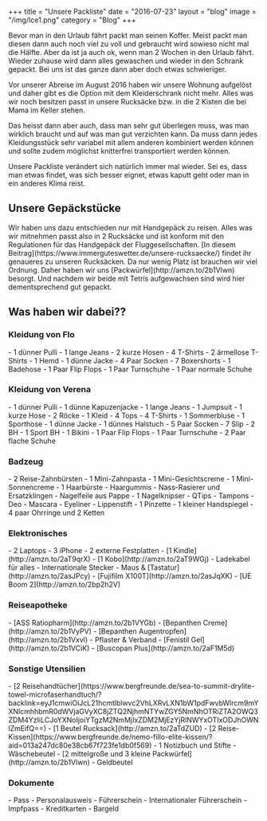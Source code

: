 +++
title = "Unsere Packliste"
date = "2016-07-23"
layout = "blog"
image = "/img/Ice1.png"
category = "Blog"
+++

Bevor man in den Urlaub fährt packt man seinen Koffer. Meist packt man diesen dann auch noch viel zu voll und gebraucht wird sowieso nicht mal die Hälfte. Aber da ist ja auch ok, wenn man 2 Wochen in den Urlaub fährt. Wieder zuhause wird dann alles gewaschen und wieder in den Schrank gepackt. Bei uns ist das ganze dann aber doch etwas schwieriger.

<!--more-->


Vor unserer Abreise im August 2016 haben wir unsere Wohnung aufgelöst und daher gibt es die Option mit dem Kleiderschrank nicht mehr. Alles was wir noch besitzen passt in unsere Rucksäcke bzw. in die 2 Kisten die bei Mama im Keller stehen.

Das heisst dann aber auch, dass man sehr gut überlegen muss, was man wirklich braucht und auf was man gut verzichten kann. Da muss dann jedes Kleidungsstück sehr variabel mit allem anderen kombiniert werden können und sollte zudem möglichst knitterfrei transportiert werden können.

Unsere Packliste verändert sich natürlich immer mal wieder. Sei es, dass man etwas findet, was sich besser eignet, etwas kaputt geht oder man in ein anderes Klima reist.
<h2>Unsere Gepäckstücke</h2>
Wir haben uns dazu entschieden nur mit Handgepäck zu reisen. Alles was wir mitnehmen passt also in 2 Rucksäcke und ist konform mit den Regulationen für das Handgepäck der Fluggesellschaften. [In diesem Beitrag](https://www.immerguteswetter.de/unsere-rucksaecke/) findet ihr genaueres zu unseren Rucksäcken.
Da nur wenig Platz ist brauchen wir viel Ordnung. Daher haben wir uns [Packwürfel](http://amzn.to/2b1Vlwn) besorgt. Und nachdem wir beide mit Tetris aufgewachsen sind wird hier dementsprechend gut gepackt.
<h2>Was haben wir dabei??</h2>
<h3>Kleidung von Flo</h3>
- 1 dünner Pulli
- 1 lange Jeans
- 2 kurze Hosen
- 4 T-Shirts
- 2 ärmellose T-Shirts
- 1 Hemd
- 1 dünne Jacke
- 4 Paar Socken
- 7 Boxershorts
- 1 Badehose
- 1 Paar Flip Flops
- 1 Paar Turnschuhe
- 1 Paar normale Schuhe

<h3> Kleidung von Verena</h3>
- 1 dünner Pulli
- 1 dünne Kapuzenjacke
- 1 lange Jeans
- 1 Jumpsuit
- 1 kurze Hose
- 2 Röcke
- 1 Kleid
- 4 Tops
- 4 T-Shirts
- 1 Sommerbluse
- 1 Sporthose
- 1 dünne Jacke
- 1 dünnes Halstuch
- 5 Paar Socken
- 7 Slip
- 2 BH
- 1 Sport BH
- 1 Bikini
- 1 Paar Flip Flops
- 1 Paar Turnschuhe
- 2 Paar flache Schuhe

<h3>Badzeug</h3>
- 2 Reise-Zahnbürsten
- 1 Mini-Zahnpasta
- 1 Mini-Gesichtscreme
- 1 Mini-Sonnencreme
- 1 Haarbürste
- Haargummis
- Nass-Rasierer und Ersatzklingen
- Nagelfeile aus Pappe
- 1 Nagelknipser
- QTips
- Tampons
- Deo
- Mascara
- Eyeliner
- Lippenstift
- 1 Pinzette
- 1 kleiner Handspiegel
- 4 paar Ohrringe und 2 Ketten

<h3>Elektronisches</h3>
- 2 Laptops
- 3 iPhone
- 2 externe Festplatten
- [1 Kindle](http://amzn.to/2aT9qrX)
- [1 Kobo](http://amzn.to/2aT9WGj)
- Ladekabel für alles
- Internationale Stecker
- Maus &amp; [Tastatur](http://amzn.to/2asJPcy)
- [Fujifilm X100T](http://amzn.to/2asJqXK)
- [UE Boom 2](http://amzn.to/2bp2h2V)


<h3>Reiseapotheke</h3>
- [ASS Ratiopharm](http://amzn.to/2b1VYGb)
- [Bepanthen Creme](http://amzn.to/2b1VyPV)
- [Bepanthen Augentropfen](http://amzn.to/2b1Vxvl)
- Pflaster &amp; Verband
- [Fenistil Gel](http://amzn.to/2b1VCiK)
- [Buscopan Plus](http://amzn.to/2aF1M5d)

<h3>Sonstige Utensilien</h3>
- [2 Reisehandtücher](https://www.bergfreunde.de/sea-to-summit-drylite-towel-microfaserhandtuch/?backlink=eyJ1cmwiOiJcL21hcmtlblwvc2VhLXRvLXN1bW1pdFwvbWlrcm9mYXNlcmhhbmR0dWVjaGVyXC8jZTQ2NjhmNTYwZGY5NmNhOTRiZTA2OWQ3ZDM4YzIiLCJoYXNoIjoiYTgzM2NmMjIxZDM2MjEzYjRlNWYxOTIxODJhOWNlZmEifQ==)
- [1 Beutel Rucksack](http://amzn.to/2aTdZUD)
- [2 Reise-Kissen](https://www.bergfreunde.de/nemo-fillo-elite-kissen/?aid=013a247dc80e38cb67f723fe1db0f569)
- 1 Notizbuch und Stifte
- Wäschebeutel
- [2 mittelgroße und 3 kleine Packwürfel](http://amzn.to/2b1Vlwn)
- Geldbeutel

<h3>Dokumente</h3>
- Pass
- Personalausweis
- Führerschein
- Internationaler Führerschein
- Impfpass
- Kreditkarten
- Bargeld